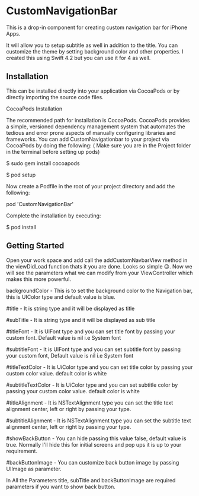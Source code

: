 # CustomNavigationBar

This is a drop-in component for creating custom navigation bar for iPhone Apps.

It will allow you to setup subtitle as well in addition to the title. You can customize the theme by setting background color and other properties. I created this using Swift 4.2 but you can use it for 4 as well.

## Installation

This can be installed directly into your application via CocoaPods or by directly importing the source code files.

CocoaPods Installation

The recommended path for installation is CocoaPods. CocoaPods provides a simple, versioned dependency management system that automates the tedious and error prone aspects of manually configuring libraries and frameworks. You can add CustomNavigationbar to your project via CocoaPods by doing the following: ( Make sure you are in the Project folder in the terminal before setting up pods)

$ sudo gem install cocoapods

$ pod setup

Now create a Podfile in the root of your project directory and add the following:

pod 'CustomNavigationBar'

Complete the installation by executing:

$ pod install

## Getting Started

Open your work space and add call the addCustomNavbarView method in the viewDidLoad function thats it you are done. Looks so simple 😉. Now we will see the parameters what we can modify from your ViewController which makes this more powerful.

backgroundColor - This is to set the background color to the Navigation bar, this is UIColor type and default value is blue.

#title - It is string type and it will be displayed as title 

#subTitle - It is string type and it will be displayed as sub title 

#titleFont - It is UIFont type and you can set title font by passing your custom font. Default value is nil i.e System font

#subtitleFont - It is UIFont type and you can set subtitle font by passing your custom font, Default value is nil i.e System font   

#titleTextColor - It is UiColor type and you can set title color by passing your custom color value. default color is white

#subtitleTextColor - It is UiColor type and you can set subtitle color by passing your custom color value. default color is white   

#titleAlignment - It is NSTextAlignment type you can set the title text alignment center, left or right by passing your type.

#subtitleAlignment - It is NSTextAlignment type you can set the subtitle text alignment center, left or right by passing your type.

#showBackButton - You can hide passing this value false, default value is true. Normally I'll hide this for initial screens and pop ups it is up to your requirement. 

#backButtonImage - You can customize back button image by passing UIImage as parameter. 

In All the Parameters title, subTitle and backButtonImage are required parameters if you want to show back button. 
